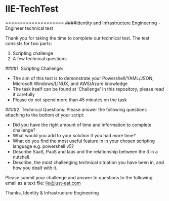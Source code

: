 # IIE-TechTest
====================
####Identity and Infrastructure Engineering - Engineer technical test

Thank you for taking the time to complete our technical test.  The test consists for two parts:

1. Scripting challenge
2. A few technical questions


####1. Scripting Challenge:

- The aim of this test is to demonstrate your Powershell/YAML/JSON, Microsoft Windows/LINUX, and AWS/Azure knowledge
- The task itself can be found at 'Challenge' in this repository, please read it carefully
- Please do not spend more than 45 minutes on the task

 
####2. Technical Questions:
Please answer the following questions attaching to the bottom of your script:

- Did you have the right amount of time and information to complete challenge? 
- What would you add to your solution if you had more time?
- What do you find the most useful feature in in your chosen scripting language e.g. powershell v5?
- Describe SaaS, PaaS and Iaas and the relationship between the 3 in a nutshell.
- Describe, the most challenging technical situation you have been in, and how you dealt with it.


Please submit your challenge and answer to questions to the following email as a text file: iie@just-eat.com

Thanks,
Identity & Infrastructure Engineering
